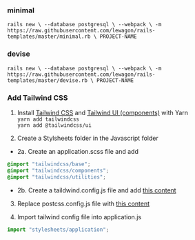 ### minimal
`
rails new \
  --database postgresql \
  --webpack \
  -m https://raw.githubusercontent.com/lewagon/rails-templates/master/minimal.rb \
  PROJECT-NAME
 `
  
### devise
`
rails new \
  --database postgresql \
  --webpack \
  -m https://raw.githubusercontent.com/lewagon/rails-templates/master/devise.rb \
  PROJECT-NAME
`

### Add Tailwind CSS

1. Install [Tailwind CSS](https://tailwindcss.com/) and [Tailwind UI (components)](https://tailwindui.com/components) with Yarn
<br>`yarn add tailwindcss`
<br>`yarn add @tailwindcss/ui`


2. Create a Stylsheets folder in the Javascript folder
- 2a. Create an application.scss file and add
```scss
@import "tailwindcss/base";
@import "tailwindcss/components";
@import "tailwindcss/utilities";
```
- 2b. Create a taildwind.config.js file and add [this content](https://github.com/thomasvanholder/jumpstart/blob/main/tailwind.config.js)


3. Replace postcss.config.js file with [this content](https://github.com/thomasvanholder/jumpstart/blob/main/postcss.config.js)


4. Import tailwind config file into application.js
```javascript
import "stylesheets/application";
```
